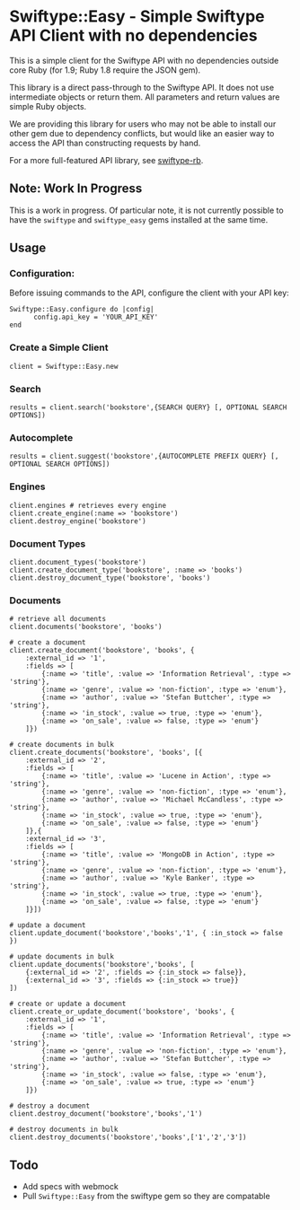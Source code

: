 # Swiftype::Easy - Simple Swiftype API Client with no dependencies

This is a simple client for the Swiftype API with no dependencies outside core Ruby (for 1.9; Ruby 1.8 require the JSON gem).

This library is a direct pass-through to the Swiftype API. It does not use intermediate objects or return them. All parameters and return values are simple Ruby objects.

We are providing this library for users who may not be able to install our other gem due to dependency conflicts, 
but would like an easier way to access the API than constructing requests by hand.

For a more full-featured API library, see [swiftype-rb](https://github.com/swiftype/swiftype-rb).

## Note: Work In Progress

This is a work in progress. Of particular note, it is not currently possible to have the `swiftype` and `swiftype_easy` gems installed at the same time.

## Usage

### Configuration:

Before issuing commands to the API, configure the client with your API key:

	Swiftype::Easy.configure do |config|
          config.api_key = 'YOUR_API_KEY'
	end

### Create a Simple Client

	client = Swiftype::Easy.new

### Search

	results = client.search('bookstore',{SEARCH QUERY} [, OPTIONAL SEARCH OPTIONS])

### Autocomplete

	results = client.suggest('bookstore',{AUTOCOMPLETE PREFIX QUERY} [, OPTIONAL SEARCH OPTIONS])

### Engines

	client.engines # retrieves every engine
	client.create_engine(:name => 'bookstore')
	client.destroy_engine('bookstore')

### Document Types

	client.document_types('bookstore')
	client.create_document_type('bookstore', :name => 'books')
	client.destroy_document_type('bookstore', 'books')

### Documents

	# retrieve all documents
	client.documents('bookstore', 'books')

	# create a document
	client.create_document('bookstore', 'books', {
		:external_id => '1',
		:fields => [
			{:name => 'title', :value => 'Information Retrieval', :type => 'string'},
			{:name => 'genre', :value => 'non-fiction', :type => 'enum'},
			{:name => 'author', :value => 'Stefan Buttcher', :type => 'string'},
			{:name => 'in_stock', :value => true, :type => 'enum'},
			{:name => 'on_sale', :value => false, :type => 'enum'}
		]})

	# create documents in bulk
	client.create_documents('bookstore', 'books', [{
		:external_id => '2',
		:fields => [
			{:name => 'title', :value => 'Lucene in Action', :type => 'string'},
			{:name => 'genre', :value => 'non-fiction', :type => 'enum'},
			{:name => 'author', :value => 'Michael McCandless', :type => 'string'},
			{:name => 'in_stock', :value => true, :type => 'enum'},
			{:name => 'on_sale', :value => false, :type => 'enum'}
		]},{
		:external_id => '3',
		:fields => [
			{:name => 'title', :value => 'MongoDB in Action', :type => 'string'},
			{:name => 'genre', :value => 'non-fiction', :type => 'enum'},
			{:name => 'author', :value => 'Kyle Banker', :type => 'string'},
			{:name => 'in_stock', :value => true, :type => 'enum'},
			{:name => 'on_sale', :value => false, :type => 'enum'}
		]}])

	# update a document
	client.update_document('bookstore','books','1', { :in_stock => false })

	# update documents in bulk
	client.update_documents('bookstore','books', [
		{:external_id => '2', :fields => {:in_stock => false}},
		{:external_id => '3', :fields => {:in_stock => true}}
	])

	# create or update a document
	client.create_or_update_document('bookstore', 'books', {
		:external_id => '1',
		:fields => [
			{:name => 'title', :value => 'Information Retrieval', :type => 'string'},
			{:name => 'genre', :value => 'non-fiction', :type => 'enum'},
			{:name => 'author', :value => 'Stefan Buttcher', :type => 'string'},
			{:name => 'in_stock', :value => false, :type => 'enum'},
			{:name => 'on_sale', :value => true, :type => 'enum'}
		]})

	# destroy a document
	client.destroy_document('bookstore','books','1')

	# destroy documents in bulk
	client.destroy_documents('bookstore','books',['1','2','3'])


## Todo

* Add specs with webmock 
* Pull `Swiftype::Easy` from the swiftype gem so they are compatable
